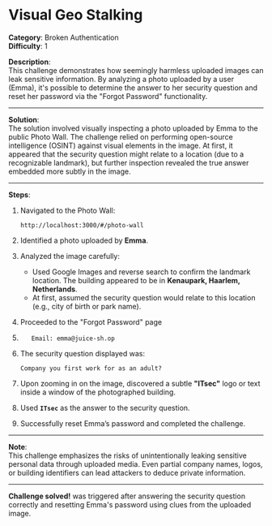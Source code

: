 # Visual Geo Stalking

**Category**: Broken Authentication  
**Difficulty**: 1

**Description**:  
This challenge demonstrates how seemingly harmless uploaded images can leak sensitive information. By analyzing a photo uploaded by a user (Emma), it's possible to determine the answer to her security question and reset her password via the "Forgot Password" functionality.

---

**Solution**:  
The solution involved visually inspecting a photo uploaded by Emma to the public Photo Wall. The challenge relied on performing open-source intelligence (OSINT) against visual elements in the image. At first, it appeared that the security question might relate to a location (due to a recognizable landmark), but further inspection revealed the true answer embedded more subtly in the image.

---

**Steps**:

1. Navigated to the Photo Wall:
   
   ```
   http://localhost:3000/#/photo-wall
   ```

2. Identified a photo uploaded by **Emma**.

3. Analyzed the image carefully:
   
   - Used Google Images and reverse search to confirm the landmark location. The building appeared to be in **Kenaupark, Haarlem, Netherlands**.
   - At first, assumed the security question would relate to this location (e.g., city of birth or park name).
     
     

4. Proceeded to the "Forgot Password" page

5. ```
      Email: emma@juice-sh.op
   ```

6. The security question displayed was:
   
   ```
   Company you first work for as an adult?
   ```

7. Upon zooming in on the image, discovered a subtle **"ITsec"** logo or text inside a window of the photographed building.

8. Used **`ITsec`** as the answer to the security question.

9. Successfully reset Emma’s password and completed the challenge.

---

**Note**:  
This challenge emphasizes the risks of unintentionally leaking sensitive personal data through uploaded media. Even partial company names, logos, or building identifiers can lead attackers to deduce private information.

---

**Challenge solved!** was triggered after answering the security question correctly and resetting Emma's password using clues from the uploaded image.
